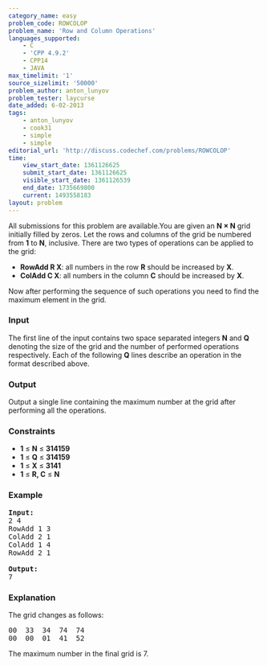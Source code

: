 ```yaml
---
category_name: easy
problem_code: ROWCOLOP
problem_name: 'Row and Column Operations'
languages_supported:
    - C
    - 'CPP 4.9.2'
    - CPP14
    - JAVA
max_timelimit: '1'
source_sizelimit: '50000'
problem_author: anton_lunyov
problem_tester: laycurse
date_added: 6-02-2013
tags:
    - anton_lunyov
    - cook31
    - simple
    - simple
editorial_url: 'http://discuss.codechef.com/problems/ROWCOLOP'
time:
    view_start_date: 1361126625
    submit_start_date: 1361126625
    visible_start_date: 1361126539
    end_date: 1735669800
    current: 1493558183
layout: problem
---
```

All submissions for this problem are available.You are given an **N × N** grid initially filled by zeros. Let the rows and columns of the grid be numbered from **1** to **N**, inclusive. There are two types of operations can be applied to the grid:

- **RowAdd R X**: all numbers in the row **R** should be increased by **X**.
- **ColAdd C X**: all numbers in the column **C** should be increased by **X**.

Now after performing the sequence of such operations you need to find the maximum element in the grid.

### Input

The first line of the input contains two space separated integers **N** and **Q** denoting the size of the grid and the number of performed operations respectively. Each of the following **Q** lines describe an operation in the format described above.

### Output

Output a single line containing the maximum number at the grid after performing all the operations.

### Constraints

- **1** ≤ **N** ≤ **314159**
- **1** ≤ **Q** ≤ **314159**
- **1** ≤ **X** ≤ **3141**
- **1** ≤ **R, C** ≤ **N**

### Example

<pre>
<b>Input:</b>
2 4
RowAdd 1 3
ColAdd 2 1
ColAdd 1 4
RowAdd 2 1

<b>Output:</b>
7
</pre>
### Explanation

The grid changes as follows:

<pre>00  33  34  74  74
00  00  01  41  52
</pre>
The maximum number in the final grid is 7.

